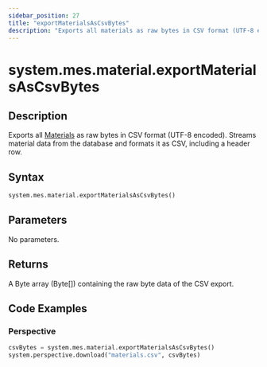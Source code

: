 ```yaml
---
sidebar_position: 27
title: "exportMaterialsAsCsvBytes"
description: "Exports all materials as raw bytes in CSV format (UTF-8 encoded)"
---
```


# system.mes.material.exportMaterialsAsCsvBytes

## Description

Exports all [Materials](../../data-model/material-model/material) as raw bytes in CSV format 
(UTF-8 encoded). Streams material data from the database and formats it as CSV, including a 
header row.

## Syntax

```python
system.mes.material.exportMaterialsAsCsvBytes()
```

## Parameters

No parameters.

## Returns

A Byte array (Byte[]) containing the raw byte data of the CSV export.

## Code Examples

### Perspective
```python
csvBytes = system.mes.material.exportMaterialsAsCsvBytes()
system.perspective.download("materials.csv", csvBytes)
```


